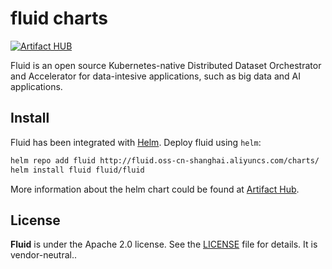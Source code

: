 fluid charts
===============

[![Artifact HUB](https://img.shields.io/endpoint?url=https://artifacthub.io/badge/repository/fluid)](https://artifacthub.io/packages/helm/fluid/fluid)

Fluid is an open source Kubernetes-native Distributed Dataset Orchestrator and Accelerator for data-intesive applications, such as big data and AI applications.

Install
-------

Fluid has been integrated with [Helm](https://helm.sh/). Deploy fluid using `helm`:

```bash
helm repo add fluid http://fluid.oss-cn-shanghai.aliyuncs.com/charts/
helm install fluid fluid/fluid
```

More information about the helm chart could be found at [Artifact Hub](https://artifacthub.io/packages/helm/fluid/fluid).

License
-------

**Fluid** is under the Apache 2.0 license. See the [LICENSE](https://github.com/fluid-cloudnative/fluid/blob/master/LICENSE) file for details. It is vendor-neutral..